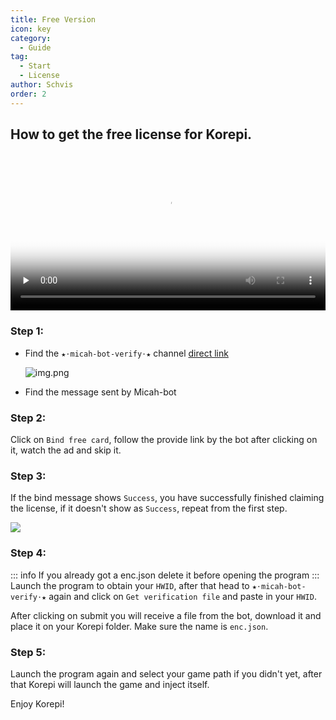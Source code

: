 ```yaml
---
title: Free Version
icon: key
category:
  - Guide
tag:
  - Start
  - License
author: Schvis
order: 2
---
```


## How to get the free license for Korepi.

<video controls preload="none" width="100%" poster="https://nextcloud.atruicardona.xyz/s/fg2DdCy5B2272wf/preview"><source src="https://nextcloud.atruicardona.xyz/s/fg2DdCy5B2272wf/download" type="video/mp4"></video>

### Step 1:
- Find the `★⋅micah-bot-verify⋅★` channel [direct link](https://discord.com/channels/1069057220802781265/1203687333107335198)

  ![img.png](/assets/images/docs/202402/verify-1.png)
- Find the message sent by Micah-bot

### Step 2:
Click on `Bind free card`, follow the provide link by the bot after clicking on it, watch the ad and skip it.

### Step 3:
If the bind message shows `Success`, you have successfully finished claiming the license, if it doesn't show as `Success`, repeat from the first step.

![](/assets/images/docs/202312/success.png)
### Step 4:
::: info If you already got a enc.json delete it before opening the program
:::
Launch the program to obtain your `HWID`, after that head to `★⋅micah-bot-verify⋅★` again and click on `Get verification file` and paste in your `HWID`.

After clicking on submit you will receive a file from the bot, download it and place it on your Korepi folder. Make sure the name is `enc.json`.

### Step 5:
Launch the program again and select your game path if you didn't yet, after that Korepi will launch the game and inject itself.

Enjoy Korepi!